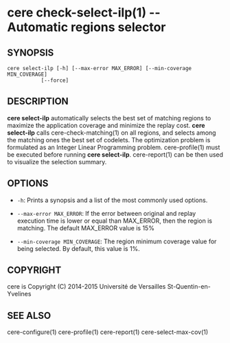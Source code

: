 cere check-select-ilp(1) -- Automatic regions selector
========================================================

## SYNOPSIS

```
cere select-ilp [-h] [--max-error MAX_ERROR] [--min-coverage MIN_COVERAGE]
           [--force]
```

## DESCRIPTION

**cere select-ilp** automatically selects the best set of matching regions to
maximize the application coverage and minimize the replay cost. **cere select-ilp**
calls cere-check-matching(1) on all regions, and selects among the matching ones
the best set of codelets. The optimization problem is formulated as an Integer
Linear Programming problem. cere-profile(1) must be executed before running **cere
select-ilp**. cere-report(1) can be then used to visualize the selection summary.

## OPTIONS

  * `-h`:
    Prints a synopsis and a list of the most commonly used options.

  * `--max-error MAX_ERROR`:
    If the error between original and replay execution time is lower or equal than
    MAX_ERROR, then the region is matching. The default MAX_ERROR value is 15%

  * `--min-coverage MIN_COVERAGE`:
    The region minimum coverage value for being selected. By default, this value
    is 1%.

## COPYRIGHT

cere is Copyright (C) 2014-2015 Université de Versailles St-Quentin-en-Yvelines

## SEE ALSO

cere-configure(1) cere-profile(1) cere-report(1) cere-select-max-cov(1)
